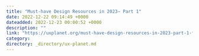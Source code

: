 ```yaml
---
title: "Must-have Design Resources in 2023— Part 1"
date: 2022-12-22 09:14:49 +0000
dateadded: 2022-12-23 00:00:52 +0000
description: ""
link: "https://uxplanet.org/must-have-design-resources-in-2023-part-1-fc3cbb5fcaf4?source=rss----819cc2aaeee0---4"
category:
directory: _directory/ux-planet.md
---
```

